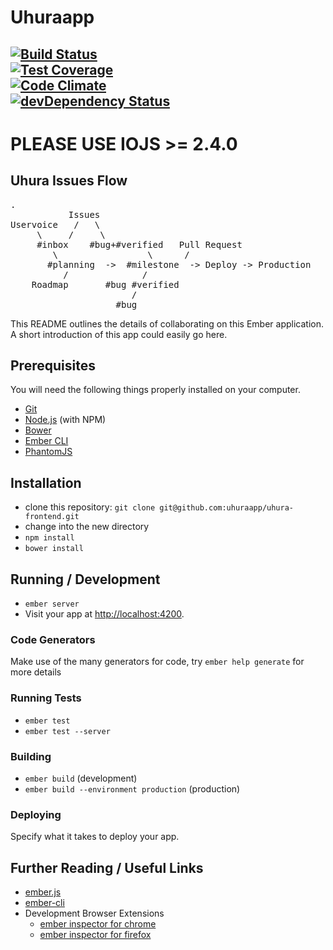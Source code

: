 # Uhuraapp

[![Build Status](https://travis-ci.org/uhuraapp/uhura-frontend.svg?branch=master)](https://travis-ci.org/uhuraapp/uhura-frontend)<br />[![Test Coverage](https://codeclimate.com/github/uhuraapp/uhura-frontend/badges/coverage.svg)](https://codeclimate.com/github/uhuraapp/uhura-frontend/coverage)<br />[![Code Climate](https://codeclimate.com/github/uhuraapp/uhura-frontend/badges/gpa.svg)](https://codeclimate.com/github/uhuraapp/uhura-frontend)<br />[![devDependency Status](https://david-dm.org/uhuraapp/uhura-frontend/dev-status.svg)](https://david-dm.org/uhuraapp/uhura-frontend#info=devDependencies) <br />
----

# PLEASE USE IOJS >= 2.4.0

## Uhura Issues Flow

<pre>.
           Issues
Uservoice   /   \
     \     /     \
     #inbox    #bug+#verified   Pull Request
        \                 \      /
       #planning  ->  #milestone  -> Deploy -> Production
          /              /
    Roadmap       #bug #verified
                       /
                    #bug
</pre>


This README outlines the details of collaborating on this Ember application.
A short introduction of this app could easily go here.

## Prerequisites

You will need the following things properly installed on your computer.

* [Git](http://git-scm.com/)
* [Node.js](http://nodejs.org/) (with NPM)
* [Bower](http://bower.io/)
* [Ember CLI](http://www.ember-cli.com/)
* [PhantomJS](http://phantomjs.org/)

## Installation

* clone this repository: `git clone git@github.com:uhuraapp/uhura-frontend.git`
* change into the new directory
* `npm install`
* `bower install`

## Running / Development

* `ember server`
* Visit your app at [http://localhost:4200](http://localhost:4200).

### Code Generators

Make use of the many generators for code, try `ember help generate` for more details

### Running Tests

* `ember test`
* `ember test --server`

### Building

* `ember build` (development)
* `ember build --environment production` (production)

### Deploying

Specify what it takes to deploy your app.

## Further Reading / Useful Links

* [ember.js](http://emberjs.com/)
* [ember-cli](http://www.ember-cli.com/)
* Development Browser Extensions
  * [ember inspector for chrome](https://chrome.google.com/webstore/detail/ember-inspector/bmdblncegkenkacieihfhpjfppoconhi)
  * [ember inspector for firefox](https://addons.mozilla.org/en-US/firefox/addon/ember-inspector/)
